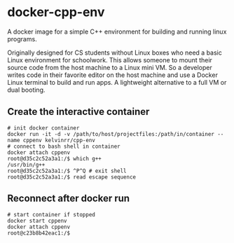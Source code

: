 # docker-cpp-env
A docker image for a simple C++ environment for building and running linux programs.

Originally designed for CS students without Linux boxes who need a basic Linux environment for schoolwork. This allows someone to mount their source code from the host machine to a Linux mini VM. So a developer writes code in their favorite editor on the host machine and use a Docker Linux terminal to build and run apps. A lightweight alternative to  a full VM or dual booting.

## Create the interactive container
``` shell
# init docker container
docker run -it -d -v /path/to/host/projectfiles:/path/in/container --name cppenv kelvinrr/cpp-env
# connect to bash shell in container
docker attach cppenv
root@d35c2c52a3a1:/$ which g++
/usr/bin/g++
root@d35c2c52a3a1:/$ ^P^Q # exit shell
root@d35c2c52a3a1:/$ read escape sequence
```

## Reconnect after docker run
``` shell
# start container if stopped
docker start cppenv
docker attach cppenv
root@c23b8b42eac1:/$
```
